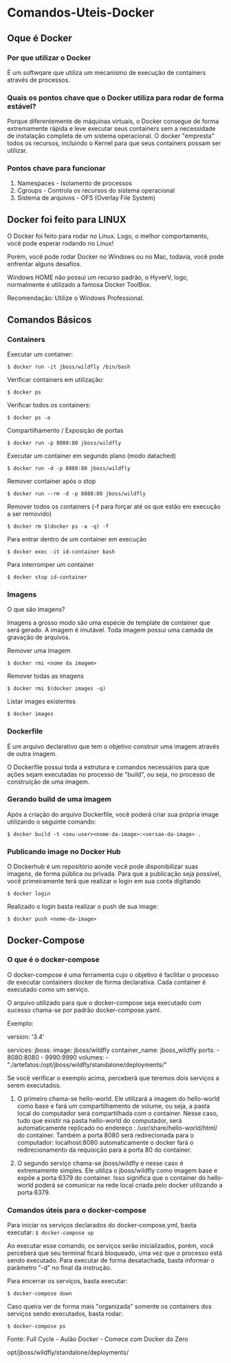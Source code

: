 # Comandos-Uteis-Docker

## Oque é Docker

### Por que utilizar o Docker

É um softwqare que utiliza um mecanismo de execução de containers através de processos.

### Quais os pontos chave que o Docker utiliza para rodar de forma estável?

Porque diferentemente de máquinas virtuais, o Docker consegue de forma extremamente rápida e leve executar seus containers sem a necessidade de instalação completa de um sistema operacional. O docker "empresta" todos os recursos, incluindo o Kernel para que seus containers possam ser utilizar.

### Pontos chave para funcionar

1. Namespaces - Isolamento de processos
2. Cgroups - Controla os recursos do sistema operacional
3. Sistema de arquivos - OFS (Overlay File System)

## Docker foi feito para LINUX

O Docker foi feito para rodar no Linux. Logo, o melhor comportamento, você pode esperar rodando no Linux!

Porém, você pode rodar Docker no Windows ou no Mac, todavia, você pode enfrentar alguns desafios.

Windows HOME não possui um recurso padrão, o HyverV, logo, normalmente é utilizado a famosa Docker ToolBox.

Recomendação: Utilize o Windows Professional.

## Comandos Básicos

### Containers

Executar um container:

`$ docker run -it jboss/wildfly /bin/bash`

Verificar containers em utilização:
	
`$ docker ps`
	
Verificar todos os containers:
	
`$ docker ps -a`

Compartilhamento / Exposição de portas

`$ docker run -p 8080:80 jboss/wildfly`

Executar um container em segundo plano (modo datached)

`$ docker run -d -p 8080:80 jboss/wildfly`

Remover container após o stop

`$ docker run --rm -d -p 8080:80 jboss/wildfly`

Remover todos os containers (-f para forçar até os que estão em execução a ser removido)

`$ docker rm $(docker ps -a -q) -f`

Para entrar dentro de um container em execução

`$ docker exec -it id-container bash`

Para interromper um container

`$ docker stop id-container`

### Imagens

O que são imagens?

Imagens a grosso modo são uma espécie de template de container que será gerado. A imagem é imutável. Toda imagem possui uma camada de gravação de arquivos.

Remover uma imagem

`$ docker rmi <nome da imagem>`

Remover todas as imagens

`$ docker rmi $(docker images -q)`

Listar images existentes

`$ docker images`

### Dockerfile

É um arquivo declarativo que tem o objetivo construir uma imagem através de outra imagem.

O Dockerfile possui toda a estrutura e comandos necessários para que ações sejam executadas no processo de "build", ou seja, no processo de construição de uma imagem.

### Gerando build de uma imagem

Após a criação do arquivo Dockerfile, você poderá criar sua própria image utilizando o seguinte comando:

`$ docker build -t <seu-user><nome-da-image>:<versao-da-image> .`


### Publicando image no Docker Hub

O Dockerhub é um repositório aonde você pode disponibilizar suas imagens, de forma pública ou privada. Para que a publicação seja possível, você primeiramente terá que realizar o login em sua conta digitando 

`$ docker login`

Realizado o login basta realizar o push de sua image:

`$ docker push <nome-da-image>`

## Docker-Compose

### O que é o docker-compose

O docker-compose é uma ferramenta cujo o objetivo é facilitar o processo de executar containers docker de forma declarativa. Cada container é executado como um serviço.

O arquivo utilizado para que o docker-compose seja executado com sucesso chama-se por padrão docker-compose.yaml.

Exemplo:

	
version: '3.4'

services:
  jboss:
    image:  jboss/wildfly
    container_name:  jboss_wildfly
    ports:
      - 8080:8080
      - 9990:9990
    volumes:
      - "./artefatos:/opt/jboss/wildfly/standalone/deployments/"



Se você verificar o exemplo acima, perceberá que teremos dois serviços a serem executados.

1. O primeiro chama-se hello-world. Ele utilizará a imagem do hello-world como base e fará um compartilhamento de volume, ou seja, a pasta local do computador será compartilhada com o container. Nesse caso, tudo que existir na pasta hello-world do computador, será automaticamente replicado no endereço : /usr/share/hello-world/html/ do container. Também a porta 8080 será redirecionada para o computador: localhost:8080 automaticamente o docker fará o redirecionamento da requisição para a porta 80 do container.

2. O segundo serviço chama-se jboss/wildfly e nesse caso é extremamente simples.
Ele utiliza o jboss/wildfly como imagem base e expõe a porta 6379 do container. Isso significa que o container do hello-world poderá se comunicar na rede local criada pelo docker utilizando a porta 6379.

### Comandos úteis para o docker-compose

Para iniciar os serviços declarados do docker-compose.yml, basta executar:
`$ docker-compose up`

Ao executar esse comando, os serviços serão inicializados, porém, você perceberá que seu terminal ficará bloqueado, uma vez que o processo está sendo executado. Para executar de forma desatachada, basta informar o parâmetro "-d" no final da instrução.

Para encerrar os serviços, basta executar: 

`$ docker-compose down`

Caso queira ver de forma mais "organizada" somente os containers dos serviços sendo executados, basta rodar:

`$ docker-compose ps`

Fonte: Full Cycle - Aulão Docker - Comece com Docker do Zero


opt/jboss/wildfly/standalone/deployments/